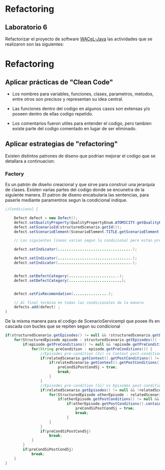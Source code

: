 # Refactoring

## Laboratorio 6

Refactorizar el proyecto de software [WACeL-Java](https://github.com/edgarsc22/WACeL-Java) las actividades que se realizaron son las siguientes:


#	Refactoring

##	Aplicar prácticas de "Clean Code"

- Los nombres para variables, funciones, clases, parametros, metodos, entre otros son precisos y representan su idea central.

- Las funciones dentro del codigo en algunos casos son extensas y/o poseen dentro de ellas codigo repetido.

- Los comentarios fueron utiles para entender el codigo, pero tambien existe parte del codigo comentado en lugar de ser eliminado.

##	Aplicar estrategias de "refactoring"

Existen distintos patrones de diseno que podrian mejorar el codigo que se detallara a continuacion:

### Factory

Es un patrón de diseño creacional y que sirve para construir una jerarquía de clases. Existen varias partes del codigo donde se encunetra de la siguiente manera. El patron de diseno encalsularia las sentencias, para paserle mediante paramentros segun la condicional indique.

``` java
//Condicional {

	Defect defect = new Defect(); 
	defect.setQualityProperty(QualityPropertyEnum.ATOMICITY.getQualityProperty());
	defect.setScenarioId(structuredScenario.getId());
	defect.setScenarioElement(ScenarioElement.TITLE.getScenarioElement());

	// Las siguientes lineas varian segun la condicional pero estan presentes

	defect.setIndicator(..................................);

	defect.setIndicator(..................................);
	defect.setIndicator(..................................);


	defect.setDefectCategory(.......................);
	defect.setDefectCategory(........................);	


	defect.setFixRecomendation(................);

	// Al final termina en todas las condicionales de la manera
	defects.add(defect)	;
}

```


De la misma manera para el codigo de ScenarioServicempl que posee ifs en cascada con bucles que se repiten segun su condicional
``` java
if(structuredScenario.getEpisodes() != null && !structuredScenario.getEpisodes().isEmpty()) {								
	for(StructuredEpisode episode : structuredScenario.getEpisodes()) {
		if(episode.getPreConditions() != null && !episode.getPreConditions().isEmpty()) {
			for(String preCondition : episode.getPreConditions()) {
				//Episodes pre-condition (Si) vs Context post-condition (Sj)
				if(relatedScenario.getContext().getPostConditions() != null && !relatedScenario.getContext().getPostConditions().isEmpty()) {
					if(relatedScenario.getContext().getPostConditions().contains(preCondition)) {
						preCondSiPostCondSj = true;
						break;
					}
				}
				//Episodes pre-condition (Si) vs Episodes post-condition (Sj)
				if(relatedScenario.getEpisodes() != null && !relatedScenario.getEpisodes().isEmpty()) {
					for(StructuredEpisode otherEpisode : relatedScenario.getEpisodes()) {
						if(otherEpisode.getPostConditions() != null && !otherEpisode.getPostConditions().isEmpty())
							if(otherEpisode.getPostConditions().contains(preCondition)) {
								preCondSiPostCondSj = true;
								break;
							}										
					}
				}								
				if(preCondSiPostCondSj)
					break;
			}
		}
		if(preCondSiPostCondSj)
			break;
	}
}

```
